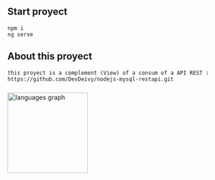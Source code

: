 ## Start proyect
```
npm i
ng serve
```
## About this proyect
```
this proyect is a complement (View) of a consum of a API REST : https://github.com/DevDeivy/nodejs-mysql-restapi.git
```
###
<div align="left">
  <img src="https://github-readme-stats.vercel.app/api/top-langs?username=DevDeivy&locale=en&hide_title=false&layout=compact&card_width=320&langs_count=6&theme=blue-green&hide_border=true" height="180" alt="languages graph"  />
</div>
